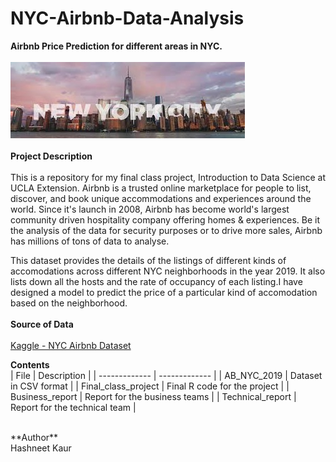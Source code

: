 # NYC-Airbnb-Data-Analysis
**Airbnb Price Prediction for different areas in NYC.**<br/>
<br/>
![NYCImage](https://github.com/hashneetk/NYC-Airbnb-Data-Analysis/blob/master/NYCImage.jpg)<br/><br/>
**Project Description**<br/><br/>
This is a repository for my final class project, Introduction to Data Science at UCLA Extension.
Airbnb is a trusted online marketplace for people to list, discover, and book unique accommodations and experiences around the world. Since it's launch in 2008, Airbnb has become world's largest community driven hospitality company offering homes & experiences. Be it the analysis of the data for security purposes or to drive more sales, Airbnb has millions of tons of data to analyse. 

This dataset provides the details of the listings of different kinds of accomodations across different NYC neighborhoods in the year 2019. It also lists down all the hosts and the rate of occupancy of each listing.I have designed a model to predict the price of a particular kind of accomodation based on the neighborhood.
<br/><br/>
**Source of Data**<br/><br/>
[Kaggle - NYC Airbnb Dataset](https://www.kaggle.com/dgomonov/new-york-city-airbnb-open-data/kernels)

**Contents**<br/>
|      File     | Description   |
| ------------- | ------------- |
| AB_NYC_2019   | Dataset in CSV format  |
| Final_class_project | Final R code for the project  |
| Business_report | Report for the business teams |
| Technical_report | Report for the technical team |

<br/> 
**Author**<br/>
Hashneet Kaur


